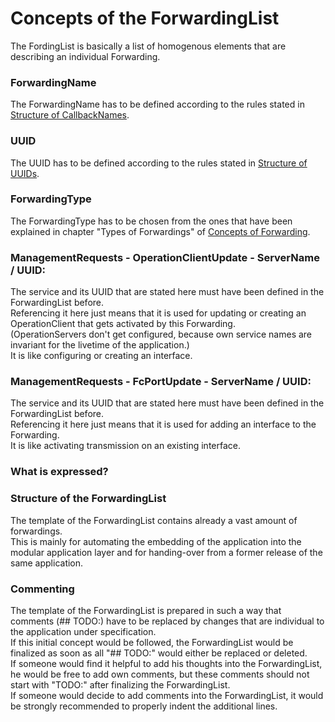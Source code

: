 # Concepts of the ForwardingList

The FordingList is basically a list of homogenous elements that are describing an individual Forwarding.

### ForwardingName
The ForwardingName has to be defined according to the rules stated in [Structure of CallbackNames](../StructureOfCallbackNames/StructureOfCallbackNames.md).


### UUID
The UUID has to be defined according to the rules stated in [Structure of UUIDs](../StructureOfUuids/StructureOfUuids.md).


### ForwardingType
The ForwardingType has to be chosen from the ones that have been explained in chapter "Types of Forwardings" of [Concepts of Forwarding](../ConceptsOfForwarding/ConceptsOfForwarding.md).


### ManagementRequests - OperationClientUpdate - ServerName / UUID:
The service and its UUID that are stated here must have been defined in the ForwardingList before.  
Referencing it here just means that it is used for updating or creating an OperationClient that gets activated by this Forwarding.  
(OperationServers don't get configured, because own service names are invariant for the livetime of the application.)  
It is like configuring or creating an interface.  


### ManagementRequests - FcPortUpdate - ServerName / UUID:
The service and its UUID that are stated here must have been defined in the ForwardingList before.  
Referencing it here just means that it is used for adding an interface to the Forwarding.  
It is like activating transmission on an existing interface.  






### What is expressed?


### Structure of the ForwardingList

The template of the ForwardingList contains already a vast amount of forwardings.  
This is mainly for automating the embedding of the application into the modular application layer and for handing-over from a former release of the same application.  


### Commenting

The template of the ForwardingList is prepared in such a way that comments (## TODO:) have to be replaced by changes that are individual to the application under specification.  
If this initial concept would be followed, the ForwardingList would be finalized as soon as all "## TODO:" would either be replaced or deleted.  
If someone would find it helpful to add his thoughts into the ForwardingList, he would be free to add own comments, but these comments should not start with "TODO:" after finalizing the ForwardingList.  
If someone would decide to add comments into the ForwardingList, it would be strongly recommended to properly indent the additional lines.
